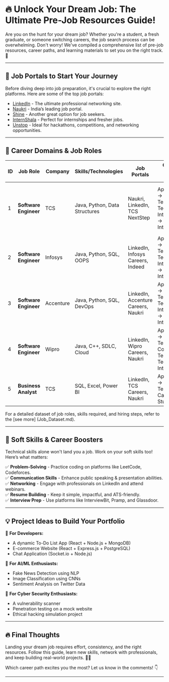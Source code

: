 
# 🔥 Unlock Your Dream Job: The Ultimate Pre-Job Resources Guide!

Are you on the hunt for your dream job? Whether you're a student, a fresh graduate, or someone switching careers, the job search process can be overwhelming. Don't worry! We've compiled a comprehensive list of pre-job resources, career paths, and learning materials to set you on the right track. 🚀

---

## 📌 Job Portals to Start Your Journey

Before diving deep into job preparation, it's crucial to explore the right platforms. Here are some of the top job portals:

- [LinkedIn](https://www.linkedin.com/) - The ultimate professional networking site.
- [Naukri](https://www.naukri.com/) - India’s leading job portal.
- [Shine](https://www.shine.com/) - Another great option for job seekers.
- [InternShala](https://internshala.com/) - Perfect for internships and fresher jobs.
- [Unstop](https://unstop.com/) - Ideal for hackathons, competitions, and networking opportunities.

---

## 🎯 Career Domains & Job Roles

| ID  | Job Role                      | Company    | Skills/Technologies             | Job Portals                          | Offline Hiring Steps                                       | Online Hiring Steps                                     | Application Link |
|-----|-------------------------------|-----------|--------------------------------|--------------------------------------|-----------------------------------------------------------|---------------------------------------------------------|------------------|
| 1   | **Software Engineer**         | TCS       | Java, Python, Data Structures  | Naukri, LinkedIn, TCS NextStep      | Application → Aptitude Test → Tech Interview → HR Interview | Online Test → Coding Round → Virtual Tech & HR Interview | [Apply](https://www.tcs.com/careers) |
| 2   | **Software Engineer**         | Infosys   | Java, Python, SQL, OOPS        | LinkedIn, Infosys Careers, Indeed  | Application → Online Test → Tech Interview → HR Interview | Online Aptitude Test → Coding Test → Virtual Interview | [Apply](https://www.infosys.com/careers/apply.html) |
| 3   | **Software Engineer**         | Accenture | Java, Python, SQL, DevOps      | LinkedIn, Accenture Careers, Naukri | Application → Aptitude Test → Tech Interview → HR Interview | Online Coding Test → Virtual Tech Interview | [Apply](https://www.accenture.com/in-en/careers) |
| 4   | **Software Engineer**         | Wipro     | Java, C++, SDLC, Cloud         | LinkedIn, Wipro Careers, Naukri    | Application → Aptitude Test → Coding Test → Tech & HR Interview | Online Aptitude Test → Virtual Tech Interview | [Apply](https://careers.wipro.com/) |
| 5   | **Business Analyst**          | TCS       | SQL, Excel, Power BI           | LinkedIn, TCS Careers, Naukri      | Application → Aptitude Test → Case Study 


For a detailed dataset of job roles, skills required, and hiring steps, refer to the [see more] (Job_Dataset.md).

---

## 🚀 Soft Skills & Career Boosters

Technical skills alone won't land you a job. Work on your soft skills too! Here’s what matters:

✅ **Problem-Solving** - Practice coding on platforms like LeetCode, Codeforces.  
✅ **Communication Skills** - Enhance public speaking & presentation abilities.  
✅ **Networking** - Engage with professionals on LinkedIn and attend webinars.  
✅ **Resume Building** - Keep it simple, impactful, and ATS-friendly.  
✅ **Interview Prep** - Use platforms like InterviewBit, Pramp, and Glassdoor.  

---

## 💡 Project Ideas to Build Your Portfolio

🚀 **For Developers:**  
- A dynamic To-Do List App (React + Node.js + MongoDB)  
- E-commerce Website (React + Express.js + PostgreSQL)  
- Chat Application (Socket.io + Node.js)  

🚀 **For AI/ML Enthusiasts:**  
- Fake News Detection using NLP  
- Image Classification using CNNs  
- Sentiment Analysis on Twitter Data  

🚀 **For Cyber Security Enthusiasts:**  
- A vulnerability scanner  
- Penetration testing on a mock website  
- Ethical hacking simulation project  

---

## 🔥 Final Thoughts

Landing your dream job requires effort, consistency, and the right resources. Follow this guide, learn new skills, network with professionals, and keep building real-world projects. 🚀💼

Which career path excites you the most? Let us know in the comments! 👇

---
